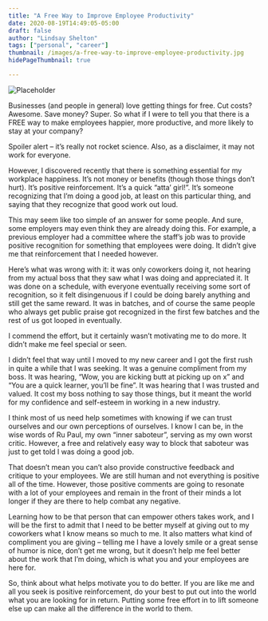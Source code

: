 ```yaml
---
title: "A Free Way to Improve Employee Productivity"
date: 2020-08-19T14:49:05-05:00
draft: false
author: "Lindsay Shelton"
tags: ["personal", "career"]
thumbnail: /images/a-free-way-to-improve-employee-productivity.jpg
hidePageThumbnail: true

---
```


![Placeholder](/images/a-free-way-to-improve-employee-productivity.jpg)

Businesses (and people in general) love getting things for free. Cut costs? Awesome. Save money? Super. So what if I were to tell you that there is a FREE way to make employees happier, more productive, and more likely to stay at your company?

Spoiler alert – it’s really not rocket science. Also, as a disclaimer, it may not work for everyone.

However, I discovered recently that there is something essential for my workplace happiness. It’s not money or benefits (though those things don’t hurt). It’s positive reinforcement. It’s a quick “atta’ girl!”. It’s someone recognizing that I’m doing a good job, at least on this particular thing, and saying that they recognize that good work out loud.

This may seem like too simple of an answer for some people. And sure, some employers may even think they are already doing this. For example, a previous employer had a committee where the staff’s job was to provide positive recognition for something that employees were doing. It didn’t give me that reinforcement that I needed however.

Here’s what was wrong with it: it was only coworkers doing it, not hearing from my actual boss that they saw what I was doing and appreciated it. It was done on a schedule, with everyone eventually receiving some sort of recognition, so it felt disingenuous if I could be doing barely anything and still get the same reward. It was in batches, and of course the same people who always get public praise got recognized in the first few batches and the rest of us got looped in eventually.

I commend the effort, but it certainly wasn’t motivating me to do more. It didn’t make me feel special or seen.

I didn’t feel that way until I moved to my new career and I got the first rush in quite a while that I was seeking. It was a genuine compliment from my boss. It was hearing, “Wow, you are kicking butt at picking up on x” and “You are a quick learner, you’ll be fine”. It was hearing that I was trusted and valued. It cost my boss nothing to say those things, but it meant the world for my confidence and self-esteem in working in a new industry.

I think most of us need help sometimes with knowing if we can trust ourselves and our own perceptions of ourselves. I know I can be, in the wise words of Ru Paul, my own “inner saboteur”, serving as my own worst critic. However, a free and relatively easy way to block that saboteur was just to get told I was doing a good job.

That doesn’t mean you can’t also provide constructive feedback and critique to your employees. We are still human and not everything is positive all of the time. However, those positive comments are going to resonate with a lot of your employees and remain in the front of their minds a lot longer if they are there to help combat any negative.

Learning how to be that person that can empower others takes work, and I will be the first to admit that I need to be better myself at giving out to my coworkers what I know means so much to me. It also matters what kind of compliment you are giving – telling me I have a lovely smile or a great sense of humor is nice, don’t get me wrong, but it doesn’t help me feel better about the work that I’m doing, which is what you and your employees are here for.

So, think about what helps motivate you to do better. If you are like me and all you seek is positive reinforcement, do your best to put out into the world what you are looking for in return. Putting some free effort in to lift someone else up can make all the difference in the world to them.